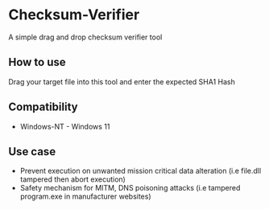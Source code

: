 # Checksum-Verifier
A simple drag and drop checksum verifier tool 

## How to use
Drag your target file into this tool and enter the expected SHA1 Hash

## Compatibility
* Windows-NT - Windows 11

## Use case
* Prevent execution on unwanted mission critical data alteration (i.e file.dll tampered then abort execution)
* Safety mechanism for MITM, DNS poisoning attacks (i.e tampered program.exe in manufacturer websites) 
